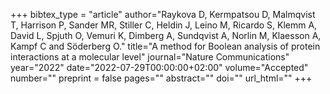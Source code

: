 +++
bibtex_type = "article"
author="Raykova D, Kermpatsou D, Malmqvist T, Harrison P, Sander MR, Stiller C, Heldin J, Leino M, Ricardo S, Klemm A, David L, Spjuth O, Vemuri K, Dimberg A, Sundqvist A, Norlin M, Klaesson A, Kampf C and Söderberg O."
title="A method for Boolean analysis of protein interactions at a molecular level"
journal="Nature Communications"
year="2022"
date="2022-07-29T00:00:00+02:00"
volume="Accepted"
number=""
preprint = false
pages=""
abstract=""
doi=""
url_html=""
+++
